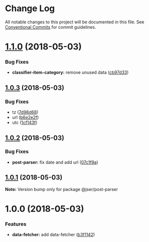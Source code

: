 # Change Log

All notable changes to this project will be documented in this file.
See [Conventional Commits](https://conventionalcommits.org) for commit guidelines.

<a name="1.1.0"></a>
# [1.1.0](https://github.com/jser/dataset/compare/v1.0.3...v1.1.0) (2018-05-03)


### Bug Fixes

* **classifier-item-category:** remove unused data ([cb97d33](https://github.com/jser/dataset/commit/cb97d33))




<a name="1.0.3"></a>
## [1.0.3](https://github.com/jser/dataset/compare/v1.0.2...v1.0.3) (2018-05-03)


### Bug Fixes

* tz ([7d98d68](https://github.com/jser/dataset/commit/7d98d68))
* url ([b6e2e2f](https://github.com/jser/dataset/commit/b6e2e2f))
* utc ([1cf143f](https://github.com/jser/dataset/commit/1cf143f))




<a name="1.0.2"></a>
## [1.0.2](https://github.com/jser/dataset/compare/v1.0.1...v1.0.2) (2018-05-03)


### Bug Fixes

* **post-parser:** fix date and add url ([07c1f9a](https://github.com/jser/dataset/commit/07c1f9a))




<a name="1.0.1"></a>
## [1.0.1](https://github.com/jser/dataset/compare/v1.0.0...v1.0.1) (2018-05-03)




**Note:** Version bump only for package @jser/post-parser

<a name="1.0.0"></a>
# 1.0.0 (2018-05-03)


### Features

* **data-fetcher:** add data-fetcher ([b3f1142](https://github.com/jser/dataset/commit/b3f1142))
